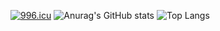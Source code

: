 <a href="https://996.icu"><img src="https://img.shields.io/badge/link-996.icu-red.svg" alt="996.icu" /></a>
![Anurag's GitHub stats](https://github-readme-stats.vercel.app/api?username=1ansam&show_icons=true)
![Top Langs](https://github-readme-stats.vercel.app/api/top-langs/?username=1ansam&hide=CMake)

<!--
**1ansam/1ansam** is a ✨ _special_ ✨ repository because its `README.md` (this file) appears on your GitHub profile.

Here are some ideas to get you started:

- 🔭 I’m currently working on ...
- 🌱 I’m currently learning ...
- 👯 I’m looking to collaborate on ...
- 🤔 I’m looking for help with ...
- 💬 Ask me about ...
- 📫 How to reach me: ...
- 😄 Pronouns: ...
- ⚡ Fun fact: ...
-->
